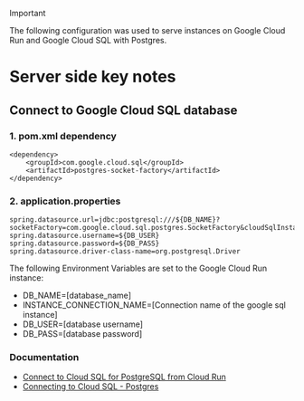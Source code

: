 > [!IMPORTANT]
> The following configuration was used to serve instances on Google Cloud Run and Google Cloud SQL with Postgres.

# Server side key notes
## Connect to Google Cloud SQL database
### 1. pom.xml dependency
```
<dependency>
	<groupId>com.google.cloud.sql</groupId>
	<artifactId>postgres-socket-factory</artifactId>
</dependency>
```
### 2. application.properties
```
spring.datasource.url=jdbc:postgresql:///${DB_NAME}?socketFactory=com.google.cloud.sql.postgres.SocketFactory&cloudSqlInstance=${INSTANCE_CONNECTION_NAME}
spring.datasource.username=${DB_USER}
spring.datasource.password=${DB_PASS}
spring.datasource.driver-class-name=org.postgresql.Driver
```
The following Environment Variables are set to the Google Cloud Run instance:
- DB_NAME=[database_name]
- INSTANCE_CONNECTION_NAME=[Connection name of the google sql instance]
- DB_USER=[database username]
- DB_PASS=[database password]

### Documentation
- [Connect to Cloud SQL for PostgreSQL from Cloud Run](https://cloud.google.com/sql/docs/postgres/connect-instance-cloud-run)  
- [Connecting to Cloud SQL - Postgres](https://github.com/GoogleCloudPlatform/java-docs-samples/blob/main/cloud-sql/postgres/servlet/README.md)
